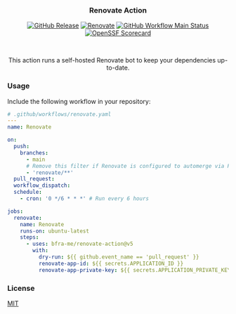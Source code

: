 <h3 align="center">
  <img alt="transparent" src="https://raw.githubusercontent.com/catppuccin/catppuccin/main/assets/misc/transparent.png" height="30" width="0px"/>
  Renovate Action
  <img alt="transparent" src="https://raw.githubusercontent.com/catppuccin/catppuccin/main/assets/misc/transparent.png" height="30" width="0px"/>
</h3>

<p align="center">
  <a href="https://github.com/bfra-me/renovate-action/releases/latest" title="Latest Release on GitHub"><img alt="GitHub Release" src="https://img.shields.io/github/v/release/bfra-me/renovate-action?sort=semver&style=for-the-badge&logo=github&label=release"></a>
  <a href="https://github.com/renovatebot/renovate/releases/tag/40.42.5" title="Renovate release"><img alt="Renovate" src="https://img.shields.io/badge/dynamic/yaml?url=https%3A%2F%2Fraw.githubusercontent.com%2Fbfra-me%2Frenovate-action%2Fmain%2Faction.yaml&query=%24.runs.steps.1.env.RENOVATE_VERSION&style=for-the-badge&logo=renovate&label=renovate&color=377D9D"></a>
  <a href="https://github.com/bfra-me/renovate-action/actions?query=workflow%main" title="Search GitHub Actions for Main workflow runs" ><img alt="GitHub Workflow Main Status" src="https://img.shields.io/github/actions/workflow/status/bfra-me/renovate-action/main.yaml?branch=main&style=for-the-badge&logo=github%20actions&logoColor=white&label=main"></a>
  <a href="https://securityscorecards.dev/viewer/?uri=github.com/bfra-me/renovate-action" title="View OpenSSF Scorecard"><img alt="OpenSSF Scorecard" src="https://api.securityscorecards.dev/projects/github.com/bfra-me/renovate-action/badge?style=for-the-badge"></a>
</p>

&nbsp;

<p align="center">
  This action runs a self-hosted Renovate bot to keep your dependencies up-to-date.
</p>

### Usage

Include the following workflow in your repository:

```yaml
# .github/workflows/renovate.yaml
---
name: Renovate

on:
  push:
    branches:
      - main
      # Remove this filter if Renovate is configured to automerge via PR
      - 'renovate/**'
  pull_request:
  workflow_dispatch:
  schedule:
    - cron: '0 */6 * * *' # Run every 6 hours

jobs:
  renovate:
    name: Renovate
    runs-on: ubuntu-latest
    steps:
      - uses: bfra-me/renovate-action@v5
        with:
          dry-run: ${{ github.event_name == 'pull_request' }}
          renovate-app-id: ${{ secrets.APPLICATION_ID }}
          renovate-app-private-key: ${{ secrets.APPLICATION_PRIVATE_KEY }}
```

### License

[MIT](LICENSE.md)
